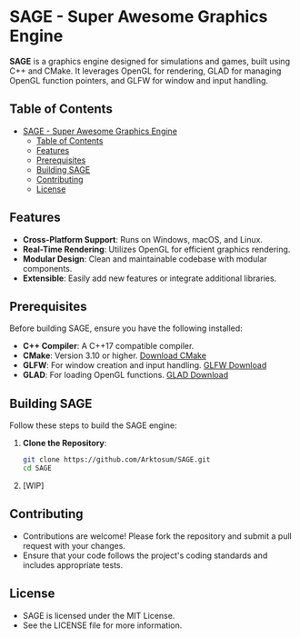 # SAGE - Super Awesome Graphics Engine

**SAGE** is a graphics engine designed for simulations and games, built using C++ and CMake. It leverages OpenGL for rendering, GLAD for managing OpenGL function pointers, and GLFW for window and input handling.

## Table of Contents

- [SAGE - Super Awesome Graphics Engine](#sage---super-awesome-graphics-engine)
  - [Table of Contents](#table-of-contents)
  - [Features](#features)
  - [Prerequisites](#prerequisites)
  - [Building SAGE](#building-sage)
  - [Contributing](#contributing)
  - [License](#license)

## Features

- **Cross-Platform Support**: Runs on Windows, macOS, and Linux.
- **Real-Time Rendering**: Utilizes OpenGL for efficient graphics rendering.
- **Modular Design**: Clean and maintainable codebase with modular components.
- **Extensible**: Easily add new features or integrate additional libraries.

## Prerequisites

Before building SAGE, ensure you have the following installed:

- **C++ Compiler**: A C++17 compatible compiler.
- **CMake**: Version 3.10 or higher. [Download CMake](https://cmake.org/download/)
- **GLFW**: For window creation and input handling. [GLFW Download](https://www.glfw.org/download.html)
- **GLAD**: For loading OpenGL functions. [GLAD Download](https://glad.dav1d.de/)

## Building SAGE

Follow these steps to build the SAGE engine:

1. **Clone the Repository**:
   ```bash
   git clone https://github.com/Arktosum/SAGE.git
   cd SAGE
   ```

2. [WIP]


## Contributing
- Contributions are welcome! Please fork the repository and submit a pull request with your changes. 
- Ensure that your code follows the project's coding standards and includes appropriate tests.

## License
- SAGE is licensed under the MIT License.
- See the LICENSE file for more information.
